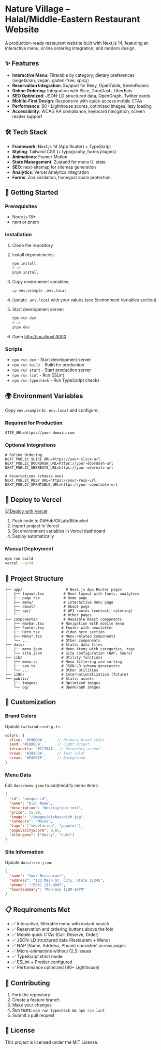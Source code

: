 # Nature Village – Halal/Middle‑Eastern Restaurant Website

A production-ready restaurant website built with Next.js 14, featuring an interactive menu, online ordering integration, and modern design.

## ✨ Features

- **Interactive Menu**: Filterable by category, dietary preferences (vegetarian, vegan, gluten-free, spicy)
- **Reservation Integration**: Support for Resy, OpenTable, SevenRooms
- **Online Ordering**: Integration with Slice, DoorDash, UberEats
- **SEO Optimized**: JSON-LD structured data, OpenGraph, Twitter cards
- **Mobile-First Design**: Responsive with quick-access mobile CTAs
- **Performance**: 90+ Lighthouse scores, optimized images, lazy loading
- **Accessibility**: WCAG AA compliance, keyboard navigation, screen reader support

## 🛠 Tech Stack

- **Framework**: Next.js 14 (App Router) + TypeScript
- **Styling**: Tailwind CSS (+ typography, forms plugins)
- **Animations**: Framer Motion
- **State Management**: Zustand for menu UI state
- **SEO**: next-sitemap for sitemap generation
- **Analytics**: Vercel Analytics integration
- **Forms**: Zod validation, honeypot spam protection

## 🚀 Getting Started

### Prerequisites
- Node.js 18+
- npm or pnpm

### Installation

1. Clone the repository
2. Install dependencies:
   ```bash
   npm install
   # or
   pnpm install
   ```

3. Copy environment variables:
   ```bash
   cp env.example .env.local
   ```

4. Update `.env.local` with your values (see Environment Variables section)

5. Start development server:
   ```bash
   npm run dev
   # or
   pnpm dev
   ```

6. Open [http://localhost:3000](http://localhost:3000)

### Scripts

- `npm run dev` - Start development server
- `npm run build` - Build for production
- `npm run start` - Start production server
- `npm run lint` - Run ESLint
- `npm run typecheck` - Run TypeScript checks

## 🌍 Environment Variables

Copy `env.example` to `.env.local` and configure:

### Required for Production
```env
SITE_URL=https://your-domain.com
```

### Optional Integrations
```env
# Online Ordering
NEXT_PUBLIC_SLICE_URL=https://your-slice-url
NEXT_PUBLIC_DOORDASH_URL=https://your-doordash-url
NEXT_PUBLIC_UBEREATS_URL=https://your-ubereats-url

# Reservations (choose one)
NEXT_PUBLIC_RESY_URL=https://your-resy-url
NEXT_PUBLIC_OPENTABLE_URL=https://your-opentable-url
```

## 🚀 Deploy to Vercel

[![Deploy with Vercel](https://vercel.com/button)](https://vercel.com/new)

1. Push code to GitHub/GitLab/Bitbucket
2. Import project in Vercel
3. Set environment variables in Vercel dashboard
4. Deploy automatically

### Manual Deployment
```bash
npm run build
vercel --prod
```

## 📁 Project Structure

```
├── app/                    # Next.js App Router pages
│   ├── layout.tsx         # Root layout with fonts, analytics
│   ├── page.tsx           # Home page
│   ├── menu/              # Interactive menu page
│   ├── about/             # About page
│   ├── api/               # API routes (contact, catering)
│   └── ...                # Other pages
├── components/            # Reusable React components
│   ├── Navbar.tsx        # Navigation with mobile menu
│   ├── Footer.tsx        # Footer with newsletter
│   ├── Hero.tsx          # Video hero section
│   ├── Menu*.tsx         # Menu-related components
│   └── ...               # Other components  
├── data/                 # Static data files
│   ├── menu.json         # Menu items with categories, tags
│   └── site.json         # Site configuration (NAP, hours)
├── lib/                  # Utility functions
│   ├── menu.ts           # Menu filtering and sorting
│   ├── seo.ts            # JSON-LD schema generators
│   └── ...               # Other utilities
├── i18n/                 # Internationalization (future)
└── public/               # Static assets
    ├── images/           # Optimized images
    └── og/               # OpenGraph images
```

## 🎨 Customization

### Brand Colors
Update `tailwind.config.ts`:
```js
colors: {
  olive: '#596B3A',     // Primary brand color
  sand: '#E9DEC9',      // Light accent
  terracotta: '#C1704A', // Secondary accent
  brown: '#3A2F2A',     // Text color
  cream: '#FAF6EF',     // Background
}
```

### Menu Data
Edit `data/menu.json` to add/modify menu items:
```json
{
  "id": "unique-id",
  "name": "Dish Name",
  "description": "Description text",
  "price": 15.99,
  "image": "/images/dishes/dish.jpg",
  "category": "Mains",
  "tags": ["vegetarian", "popular"],
  "popularityScore": 0.85,
  "allergens": ["dairy", "nuts"]
}
```

### Site Information
Update `data/site.json`:
```json
{
  "name": "Your Restaurant",
  "address": "123 Main St, City, State 12345",
  "phone": "(555) 123-4567",
  "hoursSummary": "Mon-Sun 11AM-10PM"
}
```

## 📋 Requirements Met

- ✅ Interactive, filterable menu with instant search
- ✅ Reservation and ordering buttons above the fold
- ✅ Mobile quick CTAs (Call, Reserve, Order)
- ✅ JSON-LD structured data (Restaurant + Menu)
- ✅ NAP (Name, Address, Phone) consistent across pages
- ✅ Micro-animations without CLS issues
- ✅ TypeScript strict mode
- ✅ ESLint + Prettier configured
- ✅ Performance optimized (90+ Lighthouse)

## 🤝 Contributing

1. Fork the repository
2. Create a feature branch
3. Make your changes
4. Run tests: `npm run typecheck && npm run lint`
5. Submit a pull request

## 📄 License

This project is licensed under the MIT License.


